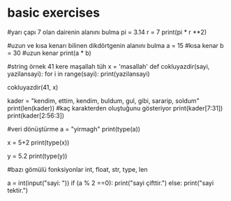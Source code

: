 # basic exercises
#yarı çapı 7 olan dairenin alanını bulma
pi = 3.14
r = 7
print(pi * r **2)

#uzun ve kısa kenarı bilinen dikdörtgenin alanını bulma
a = 15 #kısa kenar
b = 30 #uzun kenar
print(a * b)

#string örnek 41 kere maşallah tüh
x = 'masallah'
def cokluyazdir(sayi, yazilansayi):
    for i in range(sayi):
        print(yazilansayi)
        
cokluyazdir(41, x)

kader = "kendim, ettim, kendim, buldum, gul, gibi, sararip, soldum"
print(len(kader))  #kaç karakterden oluştuğunu gösteriyor
print(kader[7:31])
print(kader[2:56:3])

#veri dönüştürme
a = "yirmagh"
print(type(a))

x = 5+2
print(type(x))

y = 5.2
print(type(y))  

#bazı gömülü fonksiyonlar int, float, str, type, len

a = int(input("sayi: "))
if (a % 2 ==0):
    print("sayi çifttir.")
else:
    print("sayi tektir.")
